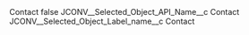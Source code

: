 <?xml version="1.0" encoding="UTF-8"?>
<CustomMetadata xmlns="http://soap.sforce.com/2006/04/metadata" xmlns:xsi="http://www.w3.org/2001/XMLSchema-instance" xmlns:xsd="http://www.w3.org/2001/XMLSchema">
    <label>Contact</label>
    <protected>false</protected>
    <values>
        <field>JCONV__Selected_Object_API_Name__c</field>
        <value xsi:type="xsd:string">Contact</value>
    </values>
    <values>
        <field>JCONV__Selected_Object_Label_name__c</field>
        <value xsi:type="xsd:string">Contact</value>
    </values>
</CustomMetadata>
